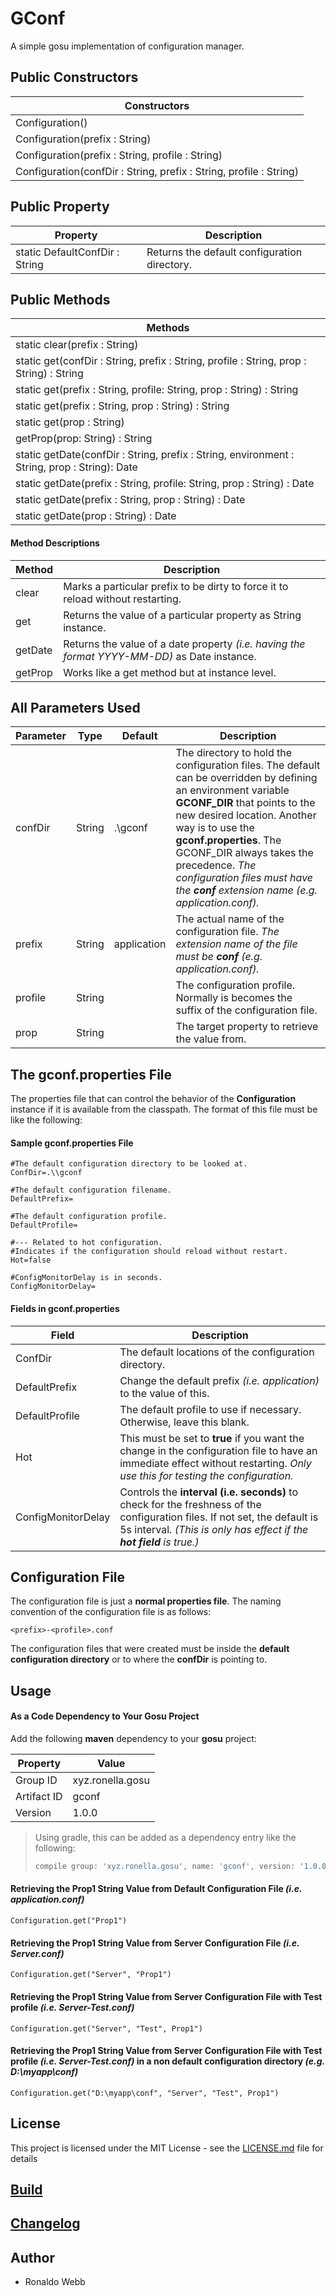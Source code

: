 # GConf

A simple gosu implementation of configuration manager.

## Public Constructors

| Constructors                                                 |
| ------------------------------------------------------------ |
| Configuration()                                              |
| Configuration(prefix : String)                               |
| Configuration(prefix : String, profile : String)             |
| Configuration(confDir : String, prefix : String, profile : String) |

## Public Property

| Property                       | Description                                  |
| ------------------------------ | -------------------------------------------- |
| static DefaultConfDir : String | Returns the default configuration directory. |

## Public Methods

| Methods                                                      |
| ------------------------------------------------------------ |
| static clear(prefix : String)                                |
| static get(confDir : String, prefix : String, profile : String, prop : String) : String |
| static get(prefix : String, profile: String, prop : String) : String |
| static get(prefix : String, prop : String) : String          |
| static get(prop : String)                                    |
| getProp(prop: String) : String                               |
| static getDate(confDir : String, prefix : String, environment : String, prop : String): Date |
| static getDate(prefix : String, profile: String, prop : String) : Date |
| static getDate(prefix : String, prop : String) : Date        |
| static getDate(prop : String) : Date                         |

#### Method Descriptions

| Method  | Description                                                  |
| ------- | ------------------------------------------------------------ |
| clear   | Marks a particular prefix to be dirty to force it to reload without restarting. |
| get     | Returns the value of a particular property as String instance. |
| getDate | Returns the value of a date property *(i.e. having the format YYYY-MM-DD)* as Date instance. |
| getProp | Works like a get method but at instance level.               |

## All Parameters Used

| Parameter | Type   | Default     | Description                                                  |
| --------- | ------ | ----------- | ------------------------------------------------------------ |
| confDir   | String | .\\gconf    | The directory to hold the configuration files. The default can be overridden by defining an environment variable **GCONF_DIR** that points to the new desired location. Another way is to use the **gconf.properties**. The GCONF_DIR always takes the precedence. *The configuration files must have the **conf** extension name (e.g. application.conf).* |
| prefix    | String | application | The actual name of the configuration file. *The extension name of the file must be **conf** (e.g. application.conf).* |
| profile   | String |             | The configuration profile. Normally is becomes the suffix of the  configuration file. |
| prop                 | String       |  |The target property to retrieve the value from.|

## The gconf.properties File

The properties file that can control the behavior of the **Configuration** instance if it is available from the classpath. The format of this file must be like the following:

#### Sample gconf.properties File

```properties
#The default configuration directory to be looked at.
ConfDir=.\\gconf

#The default configuration filename.
DefaultPrefix=

#The default configuration profile.
DefaultProfile=

#--- Related to hot configuration.
#Indicates if the configuration should reload without restart.
Hot=false

#ConfigMonitorDelay is in seconds.
ConfigMonitorDelay=
```

#### Fields in gconf.properties

| Field              | Description                                                  |
| ------------------ | ------------------------------------------------------------ |
| ConfDir            | The default locations of the configuration directory.        |
| DefaultPrefix      | Change the default prefix *(i.e. application)* to the value of this. |
| DefaultProfile     | The default profile to use if necessary. Otherwise, leave this blank. |
| Hot                | This must be set to **true** if you want the change in the configuration file to have an immediate effect without restarting. *Only use this for testing the configuration.* |
| ConfigMonitorDelay | Controls the **interval (i.e. seconds)** to check for the freshness of the configuration files. If not set, the default is 5s interval. *(This is only has effect if the **hot field** is true.)* |

## Configuration File

The configuration file is just a **normal properties file**. The naming convention of the configuration file is as follows:

```
<prefix>-<profile>.conf
```

The configuration files that were created must be inside the **default configuration directory** or to where the **confDir** is pointing to.

## Usage

#### As a Code Dependency to Your Gosu Project

Add the following **maven** dependency to your **gosu** project:

| Property    | Value            |
| ----------- | ---------------- |
| Group ID    | xyz.ronella.gosu |
| Artifact ID | gconf            |
| Version     | 1.0.0            |

> Using gradle, this can be added as a dependency entry like the following:
>
> ```groovy
> compile group: 'xyz.ronella.gosu', name: 'gconf', version: '1.0.0'
> ```

#### Retrieving the Prop1 String Value from Default Configuration File *(i.e. application.conf)*

```gosu
Configuration.get("Prop1")
```

#### Retrieving the Prop1 String Value from Server Configuration File *(i.e. Server.conf)*

```gosu
Configuration.get("Server", "Prop1")
```

#### Retrieving the Prop1 String Value from Server Configuration File  with Test profile *(i.e. Server-Test.conf)*

```gosu
Configuration.get("Server", "Test", Prop1")
```

#### Retrieving the Prop1 String Value from Server Configuration File  with Test profile *(i.e. Server-Test.conf)* in a non default configuration directory *(e.g. D:\myapp\conf)*

```gosu
Configuration.get("D:\myapp\conf", "Server", "Test", Prop1")
```

## License

This project is licensed under the MIT License - see the [LICENSE.md](LICENSE.md) file for details

## [Build](BUILD.md)

## [Changelog](CHANGELOG.md)

## Author

* Ronaldo Webb
